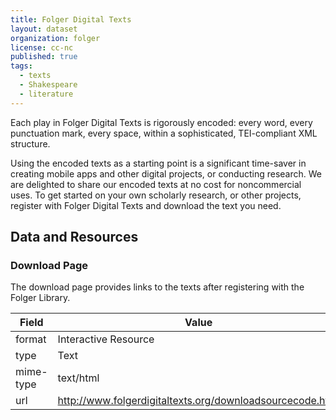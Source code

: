 ```yaml
---
title: Folger Digital Texts
layout: dataset
organization: folger
license: cc-nc
published: true
tags:
  - texts
  - Shakespeare
  - literature
---
```


Each play in Folger Digital Texts is rigorously encoded: every word, every
punctuation mark, every space, within a sophisticated, TEI-compliant XML
structure.

Using the encoded texts as a starting point is a significant time-saver in
creating mobile apps and other digital projects, or conducting research. We
are delighted to share our encoded texts at no cost for noncommercial uses. To
get started on your own scholarly research, or other projects, register with
Folger Digital Texts and download the text you need.

## Data and Resources

### Download Page

The download page provides links to the texts after registering with the
Folger Library.

| Field  | Value                           |
| ------ | ------------------------------- |
| format | Interactive Resource            |
| type   | Text                            |
| mime-type | text/html                       |
| url    | http://www.folgerdigitaltexts.org/downloadsourcecode.html |